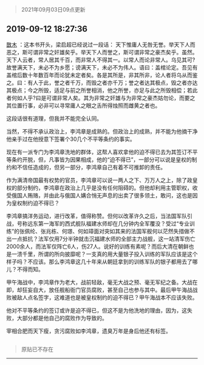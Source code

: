 > 2021年09月03日09点更新
<link rel="stylesheet" href="https://cdn.jsdelivr.net/gh/taotie6/sampleJSON@main/css/photo_show.css">


 ## 2019-09-12 18:27:36 

 [㪚木](https://www.coolapk.com/feed/13772897?shareKey=NzYxMTMxNjRkOTkwNjEzMTc0ZDM~) ：这本书开头，梁启超已经说过一段话：
天下惟庸人无咎无誉。举天下人而恶之，斯可谓非常之奸雄矣乎。举天下人而誉之，斯可谓非常之豪杰矣乎。虽然。天下人云者，常人居其千百，而非常人不得其一。以常人而论非常人。乌见其可?故誉满天下，未必不为乡愿；谤满天下，未必不为伟人。语曰：盖棺论定<!--break-->。吾见有盖棺后数十年数百年而论犹未定者矣。各是其所是，非其所非，论人者将乌从而鉴之。曰：有人于此，誉之者千万，而毁之者亦千万；誉之者达其极点，毁之者亦达其极点；今之所毁，适足与前之所誉相消，他之所誉，亦足与此之所毁相偿；若此者何如人乎?曰是可谓非常人矣。其为非常之奸雄与为非常之豪杰姑勿论，而要之其位置行事，必非可以寻常庸人之眼之舌所得烛照而雌黄之者也。

这段话很有道理，但我并不能完全认同。

当然，不得不承认政治上，李鸿章是成熟的。但政治上的成熟，并不能为他摘干净他亲手过在他授意下签署个30几个不平等条约的事实。

现在有一派专门为李鸿章洗地的群体，这帮人喜欢拿他的迫不得已去为其签订不平等条约开脱，但，凡事皆为因果相成，他的“迫不得已”，一部分可以说是皇权的制约和不信任造成的，但另一部分，李鸿章自己有着不可推卸的责任。

作为满清帝国最有权势的官员，李鸿章可以说一两人之下、万万人之上，除了政皇权的部分制约，李鸿章在政治上几乎是没有任何阻碍的。但他却利用主管职权，收受俄国人贿赂，并由此与俄国人媾合悄无声息的出卖了很多领土，敢问，这也是因为皇权制约迫不得已？

李鸿章搞洋务运动，进行改革，值得称赞。但何以改革许久之后，当法国军队引战，号称远东第一海军的西式舰队福建水师却在几分钟内全军覆没？受过“专业训练”的张佩纶、张兆栋、何璟、何如璋面对突如其来的法国军舰何以茫然失措做不出一点抵抗？法军仅用7分半钟就击沉福建水师的全部主力战舰，这一站清军伤亡2000余人，而法军仅阵亡6人，伤27人。说好的训练有素呢？而后大清在朝鲜也是一溃千里，所谓的所向披靡呢？一支真的用大量银子投入训练的军队应该是这个样子吗？不应该。那么李鸿章这几十年来从朝廷拿到的训练军队的银子都用去了哪儿？不得而知。

甲午海战中，李鸿章作为老大，战前轻敌，毫无大战之预、毫无军纪之备。大战在即，却狂妄自大，放任舰船衙门官员腐败，甚至自己也参与其中。最后甲午海战战败被敌人点名签字，这难道也是被皇权制约的迫不得已？甲午海战本不应该失败。

他对不平等条约的签订或许是迫不得已，但这不是为他洗地的理由，因为，这失败，大部分都是他自己的腐败作为导致的。

宰相合肥而天下瘦，贪污腐败如李鸿章，遗臭万年是身后他还有标签。 

<div class="album">
<img class="img-item" src="" />
</div>

> 原贴已不存在 

 ------- 

